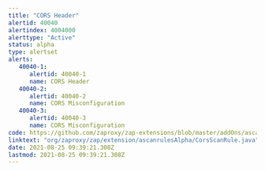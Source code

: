```yaml
---
title: "CORS Header"
alertid: 40040
alertindex: 4004000
alerttype: "Active"
status: alpha
type: alertset
alerts:
   40040-1:
      alertid: 40040-1
      name: CORS Header
   40040-2:
      alertid: 40040-2
      name: CORS Misconfiguration
   40040-3:
      alertid: 40040-3
      name: CORS Misconfiguration
code: https://github.com/zaproxy/zap-extensions/blob/master/addOns/ascanrulesAlpha/src/main/java/org/zaproxy/zap/extension/ascanrulesAlpha/CorsScanRule.java
linktext: "org/zaproxy/zap/extension/ascanrulesAlpha/CorsScanRule.java"
date: 2021-08-25 09:39:21.308Z
lastmod: 2021-08-25 09:39:21.308Z
---
```

